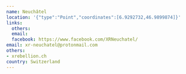 ```yaml
---
name: Neuchâtel
location: '{"type":"Point","coordinates":[6.9292732,46.9899874]}'
links:
  others: 
  email: 
  facebook: https://www.facebook.com/XRNeuchatel/
email: xr-neuchatel@protonmail.com
others:
- xrebellion.ch
country: Switzerland
---
```

